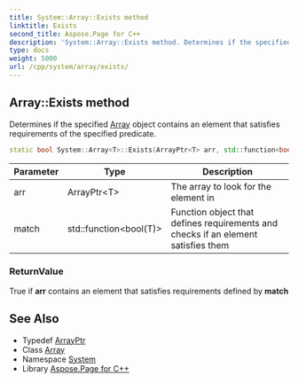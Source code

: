 ```yaml
---
title: System::Array::Exists method
linktitle: Exists
second_title: Aspose.Page for C++
description: 'System::Array::Exists method. Determines if the specified Array object contains an element that satisfies requirements of the specified predicate in C++.'
type: docs
weight: 5000
url: /cpp/system/array/exists/
---
```

## Array::Exists method


Determines if the specified [Array](../) object contains an element that satisfies requirements of the specified predicate.

```cpp
static bool System::Array<T>::Exists(ArrayPtr<T> arr, std::function<bool(T)> match)
```


| Parameter | Type | Description |
| --- | --- | --- |
| arr | ArrayPtr\<T\> | The array to look for the element in |
| match | std::function\<bool(T)> | Function object that defines requirements and checks if an element satisfies them |

### ReturnValue

True if **arr** contains an element that satisfies requirements defined by **match**

## See Also

* Typedef [ArrayPtr](../../arrayptr/)
* Class [Array](../)
* Namespace [System](../../)
* Library [Aspose.Page for C++](../../../)
